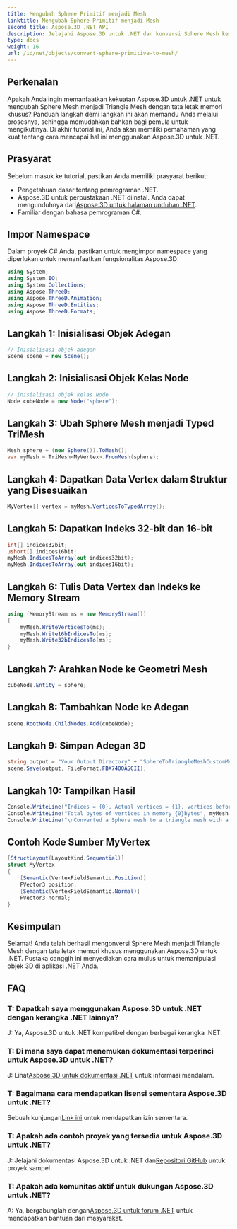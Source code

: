```yaml
---
title: Mengubah Sphere Primitif menjadi Mesh
linktitle: Mengubah Sphere Primitif menjadi Mesh
second_title: Aspose.3D .NET API
description: Jelajahi Aspose.3D untuk .NET dan konversi Sphere Mesh ke Triangle Mesh dengan mudah dengan tata letak memori khusus. Ikuti panduan langkah demi langkah kami untuk integrasi yang lancar.
type: docs
weight: 16
url: /id/net/objects/convert-sphere-primitive-to-mesh/
---
```

## Perkenalan
Apakah Anda ingin memanfaatkan kekuatan Aspose.3D untuk .NET untuk mengubah Sphere Mesh menjadi Triangle Mesh dengan tata letak memori khusus? Panduan langkah demi langkah ini akan memandu Anda melalui prosesnya, sehingga memudahkan bahkan bagi pemula untuk mengikutinya. Di akhir tutorial ini, Anda akan memiliki pemahaman yang kuat tentang cara mencapai hal ini menggunakan Aspose.3D untuk .NET.
## Prasyarat
Sebelum masuk ke tutorial, pastikan Anda memiliki prasyarat berikut:
- Pengetahuan dasar tentang pemrograman .NET.
-  Aspose.3D untuk perpustakaan .NET diinstal. Anda dapat mengunduhnya dari[Aspose.3D untuk halaman unduhan .NET](https://releases.aspose.com/3d/net/).
- Familiar dengan bahasa pemrograman C#.
## Impor Namespace
Dalam proyek C# Anda, pastikan untuk mengimpor namespace yang diperlukan untuk memanfaatkan fungsionalitas Aspose.3D:
```csharp
using System;
using System.IO;
using System.Collections;
using Aspose.ThreeD;
using Aspose.ThreeD.Animation;
using Aspose.ThreeD.Entities;
using Aspose.ThreeD.Formats;
```
## Langkah 1: Inisialisasi Objek Adegan
```csharp
// Inisialisasi objek adegan
Scene scene = new Scene();
```
## Langkah 2: Inisialisasi Objek Kelas Node
```csharp
// Inisialisasi objek kelas Node
Node cubeNode = new Node("sphere");
```
## Langkah 3: Ubah Sphere Mesh menjadi Typed TriMesh
```csharp
Mesh sphere = (new Sphere()).ToMesh();
var myMesh = TriMesh<MyVertex>.FromMesh(sphere);
```
## Langkah 4: Dapatkan Data Vertex dalam Struktur yang Disesuaikan
```csharp
MyVertex[] vertex = myMesh.VerticesToTypedArray();
```
## Langkah 5: Dapatkan Indeks 32-bit dan 16-bit
```csharp
int[] indices32bit;
ushort[] indices16bit;
myMesh.IndicesToArray(out indices32bit);
myMesh.IndicesToArray(out indices16bit);
```
## Langkah 6: Tulis Data Vertex dan Indeks ke Memory Stream
```csharp
using (MemoryStream ms = new MemoryStream())
{
    myMesh.WriteVerticesTo(ms);
    myMesh.Write16bIndicesTo(ms);
    myMesh.Write32bIndicesTo(ms);
}
```
## Langkah 7: Arahkan Node ke Geometri Mesh
```csharp
cubeNode.Entity = sphere;
```
## Langkah 8: Tambahkan Node ke Adegan
```csharp
scene.RootNode.ChildNodes.Add(cubeNode);
```
## Langkah 9: Simpan Adegan 3D
```csharp
string output = "Your Output Directory" + "SphereToTriangleMeshCustomMemoryLayoutScene.fbx";
scene.Save(output, FileFormat.FBX7400ASCII);
```
## Langkah 10: Tampilkan Hasil
```csharp
Console.WriteLine("Indices = {0}, Actual vertices = {1}, vertices before merging = {2}", myMesh.IndicesCount, myMesh.VerticesCount, myMesh.UnmergedVerticesCount);
Console.WriteLine("Total bytes of vertices in memory {0}bytes", myMesh.VerticesSizeInBytes);
Console.WriteLine("\nConverted a Sphere mesh to a triangle mesh with a custom memory layout of the vertex successfully.\nFile saved at " + output);
```

## Contoh Kode Sumber MyVertex
```csharp
[StructLayout(LayoutKind.Sequential)]
struct MyVertex
{
	[Semantic(VertexFieldSemantic.Position)]
	FVector3 position;
	[Semantic(VertexFieldSemantic.Normal)]
	FVector3 normal;
}
```
## Kesimpulan
Selamat! Anda telah berhasil mengonversi Sphere Mesh menjadi Triangle Mesh dengan tata letak memori khusus menggunakan Aspose.3D untuk .NET. Pustaka canggih ini menyediakan cara mulus untuk memanipulasi objek 3D di aplikasi .NET Anda.
## FAQ
### T: Dapatkah saya menggunakan Aspose.3D untuk .NET dengan kerangka .NET lainnya?
J: Ya, Aspose.3D untuk .NET kompatibel dengan berbagai kerangka .NET.
### T: Di mana saya dapat menemukan dokumentasi terperinci untuk Aspose.3D untuk .NET?
 J: Lihat[Aspose.3D untuk dokumentasi .NET](https://reference.aspose.com/3d/net/) untuk informasi mendalam.
### T: Bagaimana cara mendapatkan lisensi sementara Aspose.3D untuk .NET?
 Sebuah kunjungan[Link ini](https://purchase.aspose.com/temporary-license/) untuk mendapatkan izin sementara.
### T: Apakah ada contoh proyek yang tersedia untuk Aspose.3D untuk .NET?
 J: Jelajahi dokumentasi Aspose.3D untuk .NET dan[Repositori GitHub](https://github.com/aspose-3d/Aspose.3D-for-.NET) untuk proyek sampel.
### T: Apakah ada komunitas aktif untuk dukungan Aspose.3D untuk .NET?
 A: Ya, bergabunglah dengan[Aspose.3D untuk forum .NET](https://forum.aspose.com/c/3d/18) untuk mendapatkan bantuan dari masyarakat.